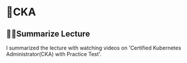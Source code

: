 # 🌟CKA

## ✍🏻Summarize Lecture

I summarized the lecture with watching videos on 'Certified Kubernetes Administrator(CKA) with Practice Test'.


